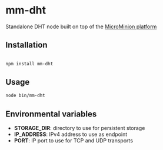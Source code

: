 # mm-dht

Standalone DHT node built on top of the [MicroMinion platform](https://github.com/MicroMinion/mm-platform)

## Installation

```bash

npm install mm-dht

```

## Usage

```bash
node bin/mm-dht
```

## Environmental variables

* **STORAGE_DIR**: directory to use for persistent storage
* **IP_ADDRESS**: IPv4 address to use as endpoint
* **PORT**: IP port to use for TCP and UDP transports
